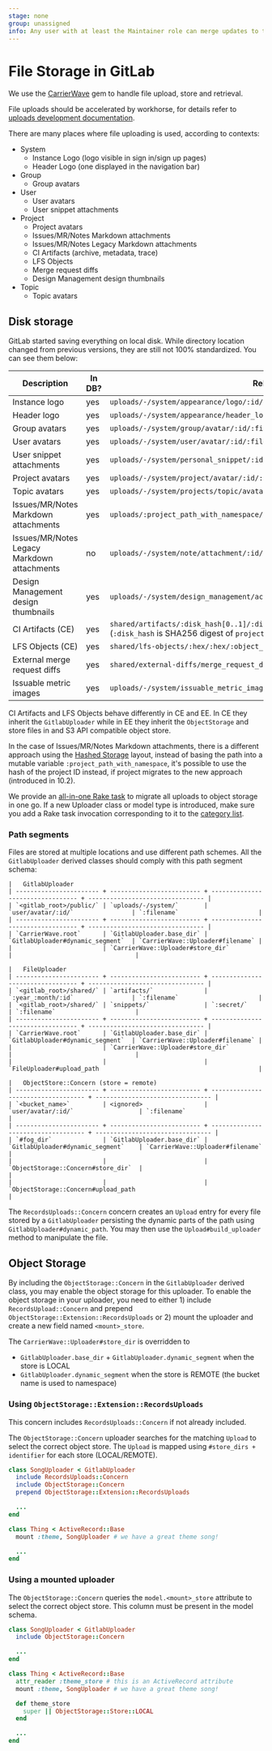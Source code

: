 ```yaml
---
stage: none
group: unassigned
info: Any user with at least the Maintainer role can merge updates to this content. For details, see https://docs.gitlab.com/ee/development/development_processes.html#development-guidelines-review.
---
```


# File Storage in GitLab

We use the [CarrierWave](https://github.com/carrierwaveuploader/carrierwave) gem to handle file upload, store and retrieval.

File uploads should be accelerated by workhorse, for details refer to [uploads development documentation](uploads/index.md).

There are many places where file uploading is used, according to contexts:

- System
  - Instance Logo (logo visible in sign in/sign up pages)
  - Header Logo (one displayed in the navigation bar)
- Group
  - Group avatars
- User
  - User avatars
  - User snippet attachments
- Project
  - Project avatars
  - Issues/MR/Notes Markdown attachments
  - Issues/MR/Notes Legacy Markdown attachments
  - CI Artifacts (archive, metadata, trace)
  - LFS Objects
  - Merge request diffs
  - Design Management design thumbnails
- Topic
  - Topic avatars

## Disk storage

GitLab started saving everything on local disk. While directory location changed from previous versions,
they are still not 100% standardized. You can see them below:

| Description                           | In DB? | Relative path (from CarrierWave.root)                       | Uploader class         | Model type |
| ------------------------------------- | ------ | ----------------------------------------------------------- | ---------------------- | ---------- |
| Instance logo                         | yes    | `uploads/-/system/appearance/logo/:id/:filename`              | `AttachmentUploader`   | Appearance |
| Header logo                           | yes    | `uploads/-/system/appearance/header_logo/:id/:filename`       | `AttachmentUploader`   | Appearance |
| Group avatars                         | yes    | `uploads/-/system/group/avatar/:id/:filename`                 | `AvatarUploader`       | Group      |
| User avatars                          | yes    | `uploads/-/system/user/avatar/:id/:filename`                  | `AvatarUploader`       | User       |
| User snippet attachments              | yes    | `uploads/-/system/personal_snippet/:id/:random_hex/:filename` | `PersonalFileUploader` | Snippet    |
| Project avatars                       | yes    | `uploads/-/system/project/avatar/:id/:filename`               | `AvatarUploader`       | Project    |
| Topic avatars                         | yes    | `uploads/-/system/projects/topic/avatar/:id/:filename`        | `AvatarUploader`       | Topic      |
| Issues/MR/Notes Markdown attachments  | yes    | `uploads/:project_path_with_namespace/:random_hex/:filename`  | `FileUploader`         | Project    |
| Issues/MR/Notes Legacy Markdown attachments | no | `uploads/-/system/note/attachment/:id/:filename`            | `AttachmentUploader`   | Note       |
| Design Management design thumbnails   | yes | `uploads/-/system/design_management/action/image_v432x230/:id/:filename` | `DesignManagement::DesignV432x230Uploader` | DesignManagement::Action |
| CI Artifacts (CE)                     | yes    | `shared/artifacts/:disk_hash[0..1]/:disk_hash[2..3]/:disk_hash/:year_:month_:date/:job_id/:job_artifact_id` (`:disk_hash` is SHA256 digest of `project_id`) | `JobArtifactUploader`  | Ci::JobArtifact  |
| LFS Objects (CE)                      | yes    | `shared/lfs-objects/:hex/:hex/:object_hash`                   | `LfsObjectUploader`    | LfsObject  |
| External merge request diffs          | yes    | `shared/external-diffs/merge_request_diffs/mr-:parent_id/diff-:id` | `ExternalDiffUploader` | MergeRequestDiff |
| Issuable metric images                | yes    | `uploads/-/system/issuable_metric_image/file/:id/:filename` | `IssuableMetricImageUploader` | IssuableMetricImage |

CI Artifacts and LFS Objects behave differently in CE and EE. In CE they inherit the `GitlabUploader`
while in EE they inherit the `ObjectStorage` and store files in and S3 API compatible object store.

In the case of Issues/MR/Notes Markdown attachments, there is a different approach using the [Hashed Storage](../administration/repository_storage_paths.md) layout,
instead of basing the path into a mutable variable `:project_path_with_namespace`, it's possible to use the
hash of the project ID instead, if project migrates to the new approach (introduced in 10.2).

We provide an [all-in-one Rake task](../administration/raketasks/uploads/migrate.md)
to migrate all uploads to object storage in one go. If a new Uploader class or model
type is introduced, make sure you add a Rake task invocation corresponding to it to the
[category list](https://gitlab.com/gitlab-org/gitlab/-/blob/master/lib/tasks/gitlab/uploads/migrate.rake).

### Path segments

Files are stored at multiple locations and use different path schemes.
All the `GitlabUploader` derived classes should comply with this path segment schema:

```plaintext
|   GitlabUploader
| ----------------------- + ------------------------- + --------------------------------- + -------------------------------- |
| `<gitlab_root>/public/` | `uploads/-/system/`       | `user/avatar/:id/`                | `:filename`                      |
| ----------------------- + ------------------------- + --------------------------------- + -------------------------------- |
| `CarrierWave.root`      | `GitlabUploader.base_dir` | `GitlabUploader#dynamic_segment`  | `CarrierWave::Uploader#filename` |
|                         | `CarrierWave::Uploader#store_dir`                             |                                  |

|   FileUploader
| ----------------------- + ------------------------- + --------------------------------- + -------------------------------- |
| `<gitlab_root>/shared/` | `artifacts/`              | `:year_:month/:id`                | `:filename`                      |
| `<gitlab_root>/shared/` | `snippets/`               | `:secret/`                        | `:filename`                      |
| ----------------------- + ------------------------- + --------------------------------- + -------------------------------- |
| `CarrierWave.root`      | `GitlabUploader.base_dir` | `GitlabUploader#dynamic_segment`  | `CarrierWave::Uploader#filename` |
|                         | `CarrierWave::Uploader#store_dir`                             |                                  |
|                         |                           | `FileUploader#upload_path                                            |

|   ObjectStore::Concern (store = remote)
| ----------------------- + ------------------------- + ----------------------------------- + -------------------------------- |
| `<bucket_name>`         | <ignored>                 | `user/avatar/:id/`                  | `:filename`                      |
| ----------------------- + ------------------------- + ----------------------------------- + -------------------------------- |
| `#fog_dir`              | `GitlabUploader.base_dir` | `GitlabUploader#dynamic_segment`    | `CarrierWave::Uploader#filename` |
|                         |                           | `ObjectStorage::Concern#store_dir`  |                                  |
|                         |                           | `ObjectStorage::Concern#upload_path                                    |
```

The `RecordsUploads::Concern` concern creates an `Upload` entry for every file stored by a `GitlabUploader` persisting the dynamic parts of the path using
`GitlabUploader#dynamic_path`. You may then use the `Upload#build_uploader` method to manipulate the file.

## Object Storage

By including the `ObjectStorage::Concern` in the `GitlabUploader` derived class, you may enable the object storage for this uploader. To enable the object storage
in your uploader, you need to either 1) include `RecordsUpload::Concern` and prepend `ObjectStorage::Extension::RecordsUploads` or 2) mount the uploader and create a new field named `<mount>_store`.

The `CarrierWave::Uploader#store_dir` is overridden to

- `GitlabUploader.base_dir` + `GitlabUploader.dynamic_segment` when the store is LOCAL
- `GitlabUploader.dynamic_segment` when the store is REMOTE (the bucket name is used to namespace)

### Using `ObjectStorage::Extension::RecordsUploads`

This concern includes `RecordsUploads::Concern` if not already included.

The `ObjectStorage::Concern` uploader searches for the matching `Upload` to select the correct object store. The `Upload` is mapped using `#store_dirs + identifier` for each store (LOCAL/REMOTE).

```ruby
class SongUploader < GitlabUploader
  include RecordsUploads::Concern
  include ObjectStorage::Concern
  prepend ObjectStorage::Extension::RecordsUploads

  ...
end

class Thing < ActiveRecord::Base
  mount :theme, SongUploader # we have a great theme song!

  ...
end
```

### Using a mounted uploader

The `ObjectStorage::Concern` queries the `model.<mount>_store` attribute to select the correct object store.
This column must be present in the model schema.

```ruby
class SongUploader < GitlabUploader
  include ObjectStorage::Concern

  ...
end

class Thing < ActiveRecord::Base
  attr_reader :theme_store # this is an ActiveRecord attribute
  mount :theme, SongUploader # we have a great theme song!

  def theme_store
    super || ObjectStorage::Store::LOCAL
  end

  ...
end
```
